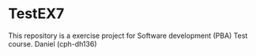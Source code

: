 # TestEX7
This repository is a exercise project for Software development (PBA) Test course. Daniel (cph-dh136)
